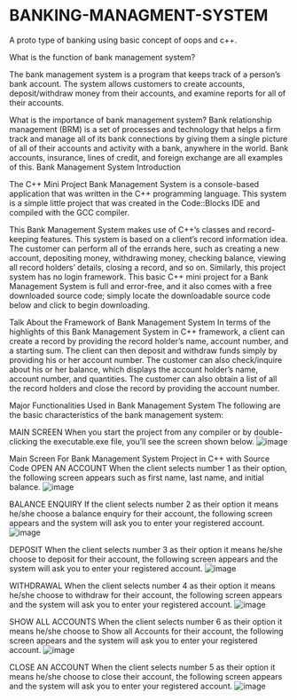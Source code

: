 # BANKING-MANAGMENT-SYSTEM
A proto type of banking using basic concept of oops and c++.

What is the function of bank management system?

The bank management system is a program that keeps track of a person’s bank account. The system allows customers to create accounts, deposit/withdraw money from their accounts, and examine reports for all of their accounts.

What is the importance of bank management system?
Bank relationship management (BRM) is a set of processes and technology that helps a firm track and manage all of its bank connections by giving them a single picture of all of their accounts and activity with a bank, anywhere in the world. Bank accounts, insurance, lines of credit, and foreign exchange are all examples of this.
Bank Management System Introduction

The C++ Mini Project Bank Management System is a console-based application that was written in the C++ programming language. This system is a simple little project that was created in the Code::Blocks IDE and compiled with the GCC compiler.

This Bank Management System makes use of C++’s classes and record-keeping features. This system is based on a client’s record information idea. The customer can perform all of the errands here, such as creating a new account, depositing money, withdrawing money, checking balance, viewing all record holders’ details, closing a record, and so on.
Similarly, this project system has no login framework. This basic C++ mini project for a Bank Management System is full and error-free, and it also comes with a free downloaded source code; simply locate the downloadable source code below and click to begin downloading.

Talk About the Framework of Bank Management System
In terms of the highlights of this Bank Management System in C++ framework, a client can create a record by providing the record holder’s name, account number, and a starting sum. The client can then deposit and withdraw funds simply by providing his or her account number. The customer can also check/inquire about his or her balance, which displays the account holder’s name, account number, and quantities. The customer can also obtain a list of all the record holders and close the record by providing the account number.

Major Functionalities Used in Bank Management System
The following are the basic characteristics of the bank management system:

MAIN SCREEN
When you start the project from any compiler or by double-clicking the executable.exe file, you’ll see the screen shown below.
![image](https://user-images.githubusercontent.com/105698566/185976556-da39038a-8fbd-4a3b-8550-593cb372caf5.png)

Main Screen For Bank Management System Project in C++ with Source Code
OPEN AN ACCOUNT
When the client selects number 1 as their option, the following screen appears such as first name, last name, and initial balance.
![image](https://user-images.githubusercontent.com/105698566/185976764-dfc8ec47-7b9c-464f-8f73-18d588196bbd.png)

BALANCE ENQUIRY
If the client selects number 2 as their option it means he/she choose a balance enquiry for their account, the following screen appears and the system will ask you to enter your registered account.
![image](https://user-images.githubusercontent.com/105698566/185976863-fd183f8e-2828-49b1-a9af-9631a8c0ec6e.png)

DEPOSIT
When the client selects number 3 as their option it means he/she choose to deposit for their account, the following screen appears and the system will ask you to enter your registered account.
![image](https://user-images.githubusercontent.com/105698566/185977470-4ced4060-a5f3-4a12-b793-904d0ad1df67.png)

WITHDRAWAL
When the client selects number 4 as their option it means he/she choose to withdraw for their account, the following screen appears and the system will ask you to enter your registered account.
![image](https://user-images.githubusercontent.com/105698566/185977567-a8cfe8c6-a1a3-4a39-8664-9ed79b9b687f.png)

SHOW ALL ACCOUNTS
When the client selects number 6 as their option it means he/she choose to Show all Accounts for their account, the following screen appears and the system will ask you to enter your registered account.
![image](https://user-images.githubusercontent.com/105698566/185977629-bf090eb7-3bad-4585-8a0a-57fcb996f5d7.png)

CLOSE AN ACCOUNT
When the client selects number 5 as their option it means he/she choose to close their account, the following screen appears and the system will ask you to enter your registered account.
![image](https://user-images.githubusercontent.com/105698566/185977660-3a2cb6b1-d9a2-47a4-af1c-bd82393a6851.png)

